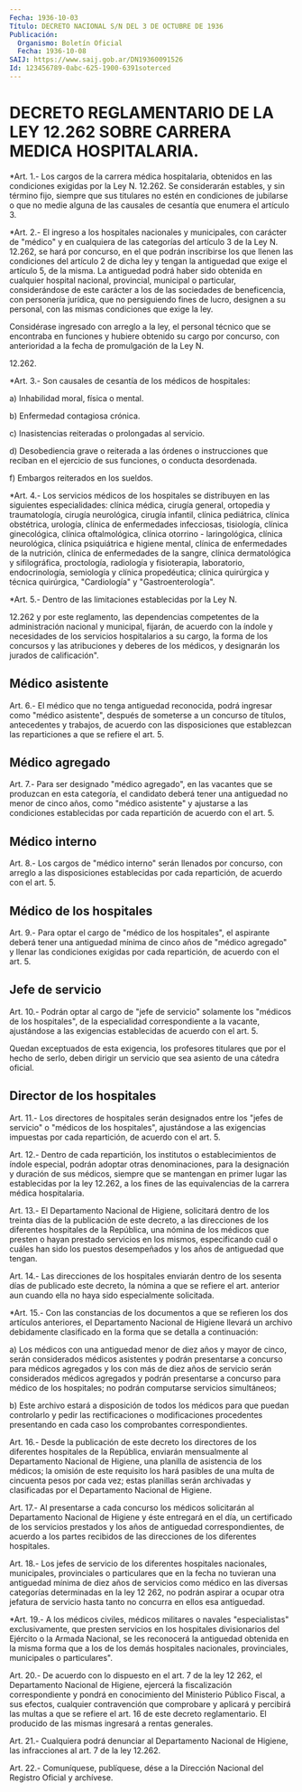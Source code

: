 ```yaml
---
Fecha: 1936-10-03
Título: DECRETO NACIONAL S/N DEL 3 DE OCTUBRE DE 1936
Publicación:
  Organismo: Boletín Oficial
  Fecha: 1936-10-08
SAIJ: https://www.saij.gob.ar/DN19360091526
Id: 123456789-0abc-625-1900-6391soterced
---
```

# DECRETO REGLAMENTARIO DE LA LEY 12.262 SOBRE CARRERA MEDICA HOSPITALARIA.

<a id="1"></a>
*Art.  1.-  Los  cargos  de  la  carrera  médica hospitalaria, obtenidos  en  las condiciones exigidas por la Ley  N.  12.262.  Se considerarán  estables,   y  sin  término  fijo,  siempre  que  sus titulares no estén en condiciones  de  jubilarse  o  que  no  medie alguna  de  las  causales  de  cesantía  que enumera el artículo 3.

<a id="2"></a>
*Art. 2.- El ingreso a los hospitales nacionales y municipales, con  carácter  de  "médico"  y  en cualquiera de las categorías del artículo 3 de la Ley N. 12.262, se  hará  por  concurso,  en el que podrán  inscribirse  los que llenen las condiciones del artículo  2 de dicha ley y tengan  la antiguedad que exige el artículo 5, de la misma.  La  antiguedad  podrá  haber  sido  obtenida  en  cualquier hospital nacional, provincial, municipal o particular, considerándose  de  este  carácter  a  los  de  las  sociedades  de beneficencia, con personería  jurídica,  que  no persiguiendo fines de  lucro, designen a su personal, con las mismas  condiciones  que exige la ley.

Considérase  ingresado  con  arreglo  a la ley, el personal técnico que  se encontraba en funciones y hubiere  obtenido  su  cargo  por concurso,  con anterioridad a la fecha de promulgación de la Ley N.

12.262.

<a id="3"></a>
*Art. 3.- Son causales de cesantía de los médicos de hospitales:

a) Inhabilidad moral, física o mental.

b) Enfermedad contagiosa crónica.

c)   Inasistencias  reiteradas  o  prolongadas  al  servicio.

d) Desobediencia  grave  o  reiterada a las órdenes o instrucciones que  reciban  en  el  ejercicio  de    sus  funciones,  o  conducta desordenada.

f) Embargos reiterados en los sueldos.

<a id="4"></a>
*Art. 4.- Los servicios médicos de los hospitales se distribuyen  en  las  siguientes  especialidades:  clínica  médica, cirugía  general,  ortopedia  y traumatología, cirugía neurológica, cirugía   infantil,  clínica  pediátrica,    clínica    obstétrica, urología,  clínica de enfermedades infecciosas, tisiología, clínica ginecológica, clínica oftalmológica, clínica otorrino - laringológica,  clínica neurológica, clínica psiquiátrica e higiene mental,  clínica  de  enfermedades  de  la  nutrición,  clínica  de enfermedades de la  sangre,  clínica dermatológica y sifilográfica, proctología, radiología y fisioterapia, laboratorio, endocrinología,  semiología  y  clínica    propedéutica;    clínica quirúrgica y técnica quirúrgica, "Cardiología" y "Gastroenterología".

<a id="5"></a>
*Art. 5.- Dentro de las limitaciones establecidas por la Ley N.

12.262  y  por  este reglamento, las dependencias competentes de la administración nacional  y  municipal,  fijarán,  de acuerdo con la índole y necesidades de los servicios hospitalarios  a su cargo, la forma  de  los  concursos  y  las  atribuciones  y  deberes de  los médicos, y designarán los jurados de calificación".

## Médico asistente

<a id="6"></a>
Art.  6.-  El médico que no tenga antiguedad reconocida, podrá ingresar  como  "médico  asistente",  después  de  someterse  a  un concurso de títulos,  antecedentes  y  trabajos, de acuerdo con las disposiciones que establezcan las reparticiones  a  que  se refiere el art. 5.

## Médico agregado

<a id="7"></a>
Art. 7.- Para ser designado "médico agregado", en las vacantes que se  produzcan  en esta categoría, el candidato deberá tener una antiguedad no menor  de  cinco  años,  como  "médico  asistente"  y ajustarse  a  las  condiciones establecidas por cada repartición de acuerdo con el art. 5.

## Médico interno

<a id="8"></a>
Art.  8.-  Los  cargos  de "médico interno" serán llenados por concurso,  con arreglo a las disposiciones  establecidas  por  cada repartición, de acuerdo con el art. 5.

## Médico de los hospitales

<a id="9"></a>
Art. 9.- Para optar el cargo de "médico de los hospitales", el aspirante  deberá  tener  una  antiguedad  mínima  de cinco años de "médico  agregado"  y  llenar  las  condiciones exigidas  por  cada repartición, de acuerdo con el art. 5.

## Jefe de servicio

<a id="10"></a>
Art. 10.- Podrán optar al cargo de "jefe de servicio" solamente los "médicos de los hospitales", de la especialidad correspondiente    a  la  vacante,  ajustándose  a  las  exigencias establecidas de acuerdo con el art. 5.

Quedan exceptuados de  esta exigencia, los profesores titulares que por el hecho de serlo, deben  dirigir  un  servicio que sea asiento de una cátedra oficial.

## Director de los hospitales

<a id="11"></a>
Art.  11.- Los directores de hospitales serán designados entre los "jefes de  servicio" o "médicos de los hospitales", ajustándose a las exigencias  impuestas por cada repartición, de acuerdo con el art. 5.

<a id="12"></a>
Art.  12.-  Dentro  de  cada  repartición,  los  institutos  o establecimientos    de    índole  especial,  podrán  adoptar  otras denominaciones, para la designación  y  duración  de  sus  médicos, siempre  que  se mantengan en primer lugar las establecidas por  la ley 12.262, a los  fines  de las equivalencias de la carrera médica hospitalaria.

<a id="13"></a>
Art.  13.-  El  Departamento  Nacional  de Higiene, solicitará dentro  de los treinta días de la publicación de  este  decreto,  a las direcciones  de  los diferentes hospitales de la República, una nómina de los médicos  que  presten  o  hayan prestado servicios en los  mismos,  especificando  cuál  o cuáles han  sido  los  puestos desempeñados y los años de antiguedad que tengan.

<a id="14"></a>
Art. 14.- Las direcciones de los hospitales enviarán dentro de los sesenta  días  de  publicado  este  decreto, la nómina a que se refiere el art. anterior aun cuando ella no haya sido especialmente solicitada.

<a id="15"></a>
*Art.  15.-  Con  las  constancias  de los documentos a que se refieren los dos artículos anteriores, el  Departamento Nacional de Higiene llevará un archivo debidamente clasificado  en la forma que se detalla a continuación:

a)  Los médicos con una antiguedad menor de diez años  y  mayor  de cinco,  serán  considerados médicos asistentes y podrán presentarse a concurso para  médicos  agregados  y  los con más de diez años de servicio serán considerados médicos agregados  y podrán presentarse a  concurso  para  médico  de los hospitales; no podrán  computarse servicios simultáneos;

b) Este archivo estará a disposición  de todos los médicos para que puedan  controlarlo  y pedir las rectificaciones  o  modificaciones procedentes presentando en cada caso los comprobantes correspondientes.

<a id="16"></a>
Art.  16.- Desde la publicación de este decreto los directores de los diferentes hospitales de la República, enviarán mensualmente  al  Departamento Nacional de Higiene, una planilla de asistencia de los médicos;  la  omisión  de este requisito los hará pasibles  de  una  multa  de cincuenta pesos por  cada  vez;  estas planillas  serán archivadas  y  clasificadas  por  el  Departamento Nacional de Higiene.

<a id="17"></a>
Art. 17.- Al presentarse a cada concurso los médicos solicitarán  al  Departamento  Nacional de Higiene y éste entregará en el día, un certificado de los  servicios prestados y los años de antiguedad correspondientes, de acuerdo  a  los partes recibidos de las direcciones de los diferentes hospitales.

<a id="18"></a>
Art.  18.-  Los jefes de servicio de los diferentes hospitales nacionales, municipales,  provinciales  o  particulares  que  en la fecha  no  tuvieran una antiguedad mínima de diez años de servicios como médico  en  las  diversas categorías determinadas en la ley 12 262, no podrán aspirar  a  ocupar  otra  jefatura de servicio hasta tanto no concurra en ellos esa antiguedad.

<a id="19"></a>
*Art.  19.- A los médicos civiles, médicos militares o navales "especialistas"   exclusivamente,  que  presten  servicios  en  los hospitales divisionarios  del Ejército o la Armada Nacional, se les reconocerá la antiguedad obtenida  en  la  misma forma que a los de los  demás  hospitales  nacionales,  provinciales,   municipales  o particulares".

<a id="20"></a>
Art. 20.- De acuerdo con lo dispuesto en el art. 7 de la ley 12 262, el Departamento Nacional de Higiene, ejercerá la fiscalización    correspondiente   y  pondrá  en  conocimiento  del Ministerio Público Fiscal, a sus efectos,  cualquier  contravención que comprobare y aplicará y percibirá las multas a que  se  refiere el  art.  16  de  este  decreto  reglamentario. El producido de las mismas ingresará a rentas generales.

<a id="21"></a>
Art.  21.- Cualquiera podrá denunciar al Departamento Nacional de  Higiene,   las  infracciones  al  art.  7  de  la  ley  12.262.

<a id="22"></a>
Art. 22.- Comuníquese, publíquese, dése a la Dirección Nacional del Registro Oficial y archívese.